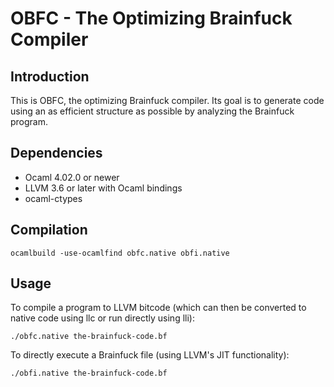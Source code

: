 OBFC - The Optimizing Brainfuck Compiler
========================================

Introduction
------------

This is OBFC, the optimizing Brainfuck compiler. Its goal is to generate
code using an as efficient structure as  possible by analyzing the Brainfuck
program.

Dependencies
------------
* Ocaml 4.02.0 or newer
* LLVM 3.6 or later with Ocaml bindings
* ocaml-ctypes

Compilation
-----------

    ocamlbuild -use-ocamlfind obfc.native obfi.native

Usage
-----

To compile a program to LLVM bitcode (which can then be converted to native
code using llc or run directly using lli):

    ./obfc.native the-brainfuck-code.bf

To directly execute a Brainfuck file (using LLVM's JIT functionality):

    ./obfi.native the-brainfuck-code.bf